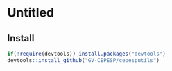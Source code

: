 Untitled
================

Install
-------

``` r
if(!require(devtools)) install.packages("devtools")
devtools::install_github("GV-CEPESP/cepesputils")
```
